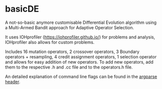 # basicDE
A not-so-basic anymore customisable Differential Evolution algorithm using a Multi-Armed Bandit approach for Adaptive Operator Selection.

It uses IOHprofiler (https://iohprofiler.github.io/) for problems and analysis, IOHprofiler also allows for custom problems.

Includes 16 mutation operators, 2 crossover operators, 3 Boundary operators + resampling, 4 credit assignment operators, 1 selection operator and allows for easy addition of new operators. To add new operators, add them to the respective .h and .cc file and to the operators.h file.

An detailed explanation of command line flags can be found in the [argparse header](include/argparse.h).
